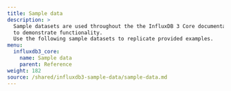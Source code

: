 ```yaml
---
title: Sample data
description: >
  Sample datasets are used throughout the the InfluxDB 3 Core documentation
  to demonstrate functionality.
  Use the following sample datasets to replicate provided examples.
menu:
  influxdb3_core:
    name: Sample data
    parent: Reference
weight: 182
source: /shared/influxdb3-sample-data/sample-data.md
---
```


<!--
The content for this page is at content/shared/influxdb3-sample-data/sample-data.md
-->